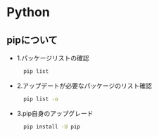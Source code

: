 # Python

## pipについて

* 1.パッケージリストの確認

  ```bash
    pip list
  ```

* 2.アップデートが必要なパッケージのリスト確認

  ```bash
    pip list -o
  ```

* 3.pip自身のアップグレード

  ```bash
    pip install -U pip
  ```
